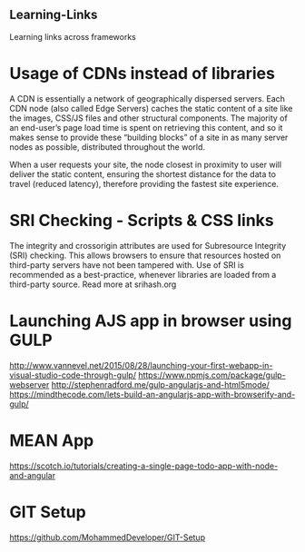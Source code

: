 ## Learning-Links
Learning links across frameworks

# Usage of CDNs instead of libraries
A CDN is essentially a network of geographically dispersed servers. Each CDN node (also called Edge Servers) caches the static content of a site like the images, CSS/JS files and other structural components. The majority of an end-user’s page load time is spent on retrieving this content, and so it makes sense to provide these “building blocks” of a site in as many server nodes as possible, distributed throughout the world.

When a user requests your site, the node closest in proximity to user will deliver the static content, ensuring the shortest distance for the data to travel (reduced latency), therefore providing the fastest site experience.

# SRI Checking - Scripts & CSS links
The integrity and crossorigin attributes are used for Subresource Integrity (SRI) checking. This allows browsers to ensure that resources hosted on third-party servers have not been tampered with. Use of SRI is recommended as a best-practice, whenever libraries are loaded from a third-party source. Read more at srihash.org

# Launching AJS app in browser using GULP
http://www.vannevel.net/2015/08/28/launching-your-first-webapp-in-visual-studio-code-through-gulp/
https://www.npmjs.com/package/gulp-webserver
http://stephenradford.me/gulp-angularjs-and-html5mode/
https://mindthecode.com/lets-build-an-angularjs-app-with-browserify-and-gulp/

# MEAN App
https://scotch.io/tutorials/creating-a-single-page-todo-app-with-node-and-angular

# GIT Setup
https://github.com/MohammedDeveloper/GIT-Setup

